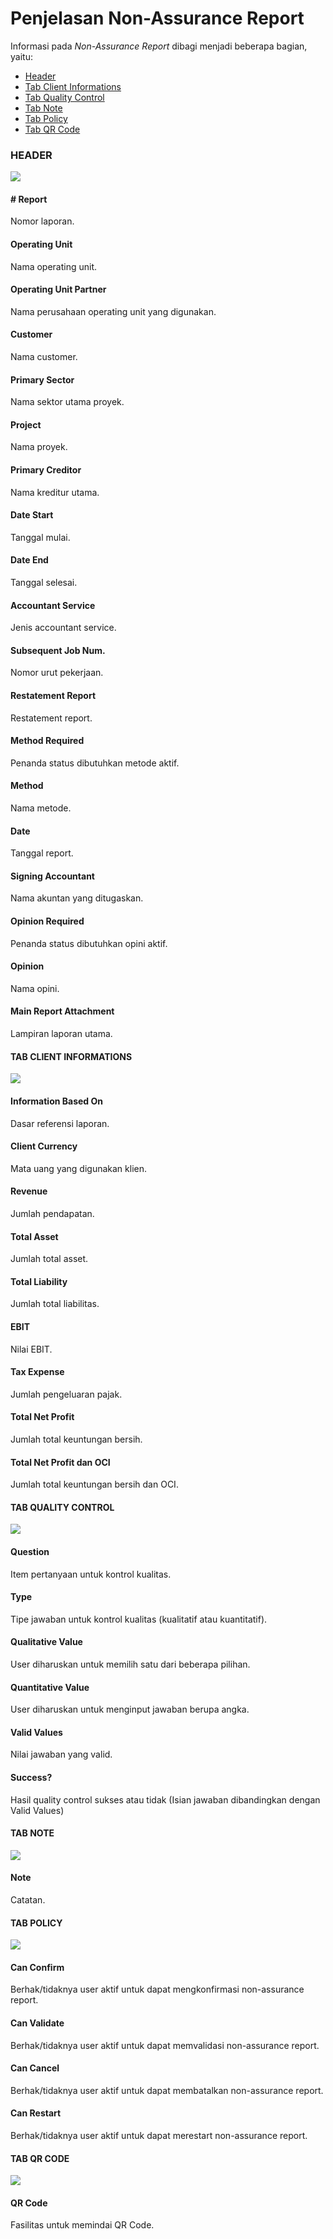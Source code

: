 # Penjelasan Non-Assurance Report

Informasi pada *Non-Assurance Report* dibagi menjadi beberapa bagian, yaitu:

* [Header](#bagian-header)
* [Tab Client Informations](#tab-client-informations)
* [Tab Quality Control](#tab-quality-control)
* [Tab Note](#tab-note)
* [Tab Policy](#tab-policy)
* [Tab QR Code](#tab-qr-code)

### <a name="bagian-header">HEADER</a>

![](../../img/non-assurance-report/bagian-header.png)

#### <a name="field-no-report"># Report</a>

Nomor laporan.

#### <a name="field-operating-unit">Operating Unit</a>

Nama operating unit.

#### <a name="field-operating-unit-partner">Operating Unit Partner</a>

Nama perusahaan operating unit yang digunakan.

#### <a name="field-customer">Customer</a>

Nama customer.

#### <a name="field-primary-sector">Primary Sector</a>

Nama sektor utama proyek.

#### <a name="field-project">Project</a>

Nama proyek.

#### <a name="field-primary-creditor">Primary Creditor</a>

Nama kreditur utama.

#### <a name="field-date-start">Date Start</a>

Tanggal mulai.

#### <a name="field-date-end">Date End</a>

Tanggal selesai.

#### <a name="field-accountant-service">Accountant Service</a>

Jenis accountant service.

#### <a name="field-subsequent-job">Subsequent Job Num.</a>

Nomor urut pekerjaan.

#### <a name="field-retatement-report">Restatement Report</a>

Restatement report.

#### <a name="field-method-required">Method Required</a>

Penanda status dibutuhkan metode aktif.

#### <a name="field-method">Method</a>

Nama metode.

#### <a name="field-date">Date</a>

Tanggal report.

#### <a name="field-signing-accountant">Signing Accountant</a>

Nama akuntan yang ditugaskan.

#### <a name="field-opinion-required">Opinion Required</a>

Penanda status dibutuhkan opini aktif.

#### <a name="field-opinion">Opinion</a>

Nama opini.

#### <a name="field-main-report-attachment">Main Report Attachment</a>

Lampiran laporan utama.

#### <a name="tab-client-informations">TAB CLIENT INFORMATIONS</a>

![](../../img/non-assurance-report/tab-client-informations.png)

#### <a name="field-information-based-on">Information Based On</a>

Dasar referensi laporan.

#### <a name="field-client-currency">Client Currency</a>

Mata uang yang digunakan klien.

#### <a name="field-revenue">Revenue</a>

Jumlah pendapatan.

#### <a name="field-total-asset">Total Asset</a>

Jumlah total asset.

#### <a name="field-total-liability">Total Liability</a>

Jumlah total liabilitas.

#### <a name="field-ebit">EBIT</a>

Nilai EBIT.

#### <a name="field-tax-expense">Tax Expense</a>

Jumlah pengeluaran pajak.

#### <a name="field-total-net-profit">Total Net Profit</a>

Jumlah total keuntungan bersih.

#### <a name="field-total-net-profit-oci">Total Net Profit dan OCI</a>

Jumlah total keuntungan bersih dan OCI.

#### <a name="tab-quality-control">TAB QUALITY CONTROL</a>

![](../../img/non-assurance-report/tab-quality-control.png)

#### <a name="field-question">Question</a>

Item pertanyaan untuk kontrol kualitas.

#### <a name="field-question-type">Type</a>

Tipe jawaban untuk kontrol kualitas (kualitatif atau kuantitatif).

#### <a name="field-qualitative-value">Qualitative Value</a>

User diharuskan untuk memilih satu dari beberapa pilihan.

#### <a name="field-quantitative-value">Quantitative Value</a>

User diharuskan untuk menginput jawaban berupa angka.

#### <a name="field-valid-values">Valid Values</a>

Nilai jawaban yang valid.

#### <a name="field-success">Success?</a>

Hasil quality control sukses atau tidak (Isian jawaban dibandingkan dengan Valid Values)

#### <a name="tab-note">TAB NOTE</a>

![](../../img/non-assurance-report/tab-note.png)

#### <a name="field-note">Note</a>

Catatan.

#### <a name="tab-policy">TAB POLICY</a>

![](../../img/non-assurance-report/tab-policy.png)

#### <a name="field-can-confirm">Can Confirm</a>

Berhak/tidaknya user aktif untuk dapat mengkonfirmasi non-assurance report.

#### <a name="field-can-validate">Can Validate</a>

Berhak/tidaknya user aktif untuk dapat memvalidasi non-assurance report.

#### <a name="field-can-cancel">Can Cancel</a>

Berhak/tidaknya user aktif untuk dapat membatalkan non-assurance report.

#### <a name="field-can-restart">Can Restart</a>

Berhak/tidaknya user aktif untuk dapat merestart non-assurance report.

#### <a name="tab-qr-code">TAB QR CODE</a>

![](../../img/non-assurance-report/tab-qr-code.png)

#### <a name="field-qr-code">QR Code</a>

Fasilitas untuk memindai QR Code.
